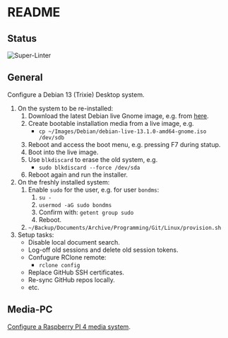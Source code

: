 # README

## Status

![Super-Linter](https://github.com/bondms/Linux/workflows/Super-Linter/badge.svg)

## General
Configure a Debian 13 (Trixie) Desktop system.

1. On the system to be re-installed:
    1. Download the latest Debian live Gnome image, e.g. from [here](https://cdimage.debian.org/debian-cd/current-live/amd64/iso-hybrid/debian-live-13.1.0-amd64-gnome.iso).
    1. Create bootable installation media from a live image, e.g.
        * `cp ~/Images/Debian/debian-live-13.1.0-amd64-gnome.iso /dev/sdb`
    1. Reboot and access the boot menu, e.g. pressing F7 during statup.
    1. Boot into the live image.
    1. Use `blkdiscard` to erase the old system, e.g.
        * `sudo blkdiscard --force /dev/sda`
    1. Reboot again and run the installer.
1. On the freshly installed system:
    1. Enable `sudo` for the user, e.g. for user `bondms`:
        1. `su -`
        1. `usermod -aG sudo bondms`
        1. Confirm with: `getent group sudo`
        1. Reboot.
    1. `~/Backup/Documents/Archive/Programming/Git/Linux/provision.sh`
1. Setup tasks:
    * Disable local document search.
    * Log-off old sessions and delete old session tokens.
    * Confugure RClone remote:
        * `rclone config`
    * Replace GitHub SSH certificates.
    * Re-sync GitHub repos locally.
    * etc.

## Media-PC
[Configure a Raspberry PI 4 media system](Media-PC/README.md).
